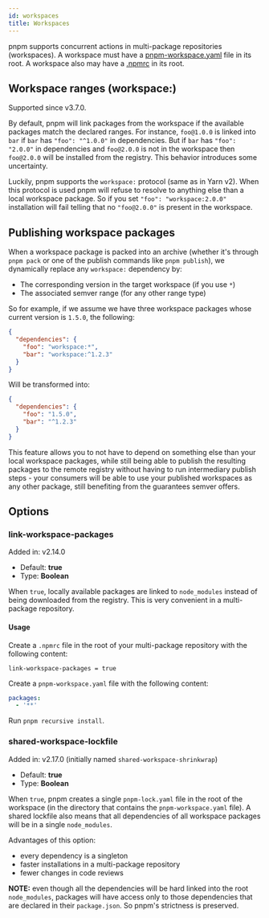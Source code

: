 ```yaml
---
id: workspaces
title: Workspaces
---
```


pnpm supports concurrent actions in multi-package repositories (workspaces). A workspace must have a [pnpm-workspace.yaml](pnpm-workspace_yaml) file in
its root. A workspace also may have a [.npmrc](npmrc) in its root.

## Workspace ranges (workspace:)

Supported since v3.7.0.

By default, pnpm will link packages from the workspace if the available packages match
the declared ranges. For instance, `foo@1.0.0` is linked into `bar` if `bar` has `"foo": "^1.0.0"` in dependencies.
But if `bar` has `"foo": "2.0.0"` in dependencies and `foo@2.0.0` is not in the workspace then
`foo@2.0.0` will be installed from the registry. This behavior introduces some uncertainty.

Luckily, pnpm supports the `workspace:` protocol (same as in Yarn v2). When this protocol is used pnpm will refuse
to resolve to anything else than a local workspace package. So if you set `"foo": "workspace:2.0.0"` installation
will fail telling that no `"foo@2.0.0"` is present in the workspace.

##  Publishing workspace packages

When a workspace package is packed into an archive (whether it's through `pnpm pack` or one of the publish commands like `pnpm publish`), we dynamically replace any `workspace:` dependency by:

* The corresponding version in the target workspace (if you use `*`)
* The associated semver range (for any other range type)

So for example, if we assume we have three workspace packages whose current version is `1.5.0`, the following:

```json
{
  "dependencies": {
    "foo": "workspace:*",
    "bar": "workspace:^1.2.3"
  }
}
```

Will be transformed into:

```json
{
  "dependencies": {
    "foo": "1.5.0",
    "bar": "^1.2.3"
  }
}
```

This feature allows you to not have to depend on something else than your local workspace packages, while still being able to publish the resulting packages to the remote registry without having to run intermediary publish steps - your consumers will be able to use your published workspaces as any other package, still benefiting from the guarantees semver offers.

## Options

### link-workspace-packages

Added in: v2.14.0

* Default: **true**
* Type: **Boolean**

When `true`, locally available packages are linked to `node_modules` instead of being downloaded from the registry.
This is very convenient in a multi-package repository.

#### Usage

Create a `.npmrc` file in the root of your multi-package repository with the following content:

```
link-workspace-packages = true
```

Create a `pnpm-workspace.yaml` file with the following content:

```yaml
packages:
  - '**'
```

Run `pnpm recursive install`.

### shared-workspace-lockfile

Added in: v2.17.0 (initially named `shared-workspace-shrinkwrap`)

* Default: **true**
* Type: **Boolean**

When `true`, pnpm creates a single `pnpm-lock.yaml` file in the root of the workspace (in the directory that contains the `pnpm-workspace.yaml` file).
A shared lockfile also means that all dependencies of all workspace packages will be in a single `node_modules`.

Advantages of this option:

* every dependency is a singleton
* faster installations in a multi-package repository
* fewer changes in code reviews

**NOTE:** even though all the dependencies will be hard linked into the root `node_modules`, packages will have access only to those dependencies
that are declared in their `package.json`. So pnpm's strictness is preserved.

